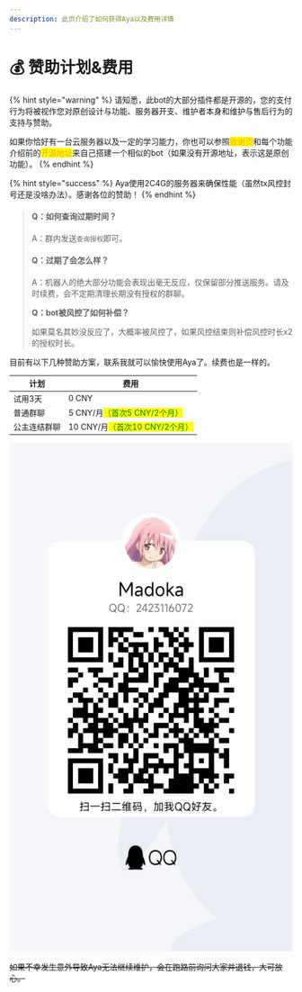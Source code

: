 ```yaml
---
description: 此页介绍了如何获得Aya以及费用详情
---
```


# 💰 赞助计划&费用

{% hint style="warning" %}
请知悉，此bot的大部分插件都是开源的，您的支付行为将被视作您对原创设计与功能、服务器开支、维护者本身和维护与售后行为的支持与赞助。

如果你恰好有一台云服务器以及一定的学习能力，你也可以参照<mark style="color:orange;">致谢页</mark>和每个功能介绍前的<mark style="color:orange;">开源地址</mark>来自己搭建一个相似的bot（如果没有开源地址，表示这是原创功能）。
{% endhint %}

{% hint style="success" %}
Aya使用2C4G的服务器来确保性能（虽然tx风控封号还是没啥办法）。感谢各位的赞助！
{% endhint %}

> #### Q：如何查询过期时间？
>
> A：群内发送`查询授权`即可。
>
> #### Q：过期了会怎么样？
>
> A：机器人的绝大部分功能会表现出毫无反应，仅保留部分推送服务。请及时续费，会不定期清理长期没有授权的群聊。
>
> **Q：bot被风控了如何补偿？**
>
> 如果莫名其妙没反应了，大概率被风控了，如果风控结束则补偿风控时长x2的授权时长。

目前有以下几种赞助方案，联系我就可以愉快使用Aya了。续费也是一样的。

| 计划     | 费用                                                       |
| ------ | -------------------------------------------------------- |
| 试用3天   | 0 CNY                                                    |
| 普通群聊   | 5 CNY/月<mark style="color:green;">（首次5 CNY/2个月）</mark>   |
| 公主连结群聊 | 10 CNY/月<mark style="color:green;">（首次10 CNY/2个月）</mark> |

![](.gitbook/assets/QQ图片20220723151112.jpg)

~~如果不幸发生意外导致Aya无法继续维护，会在跑路前询问大家并退钱，大可放心。~~
